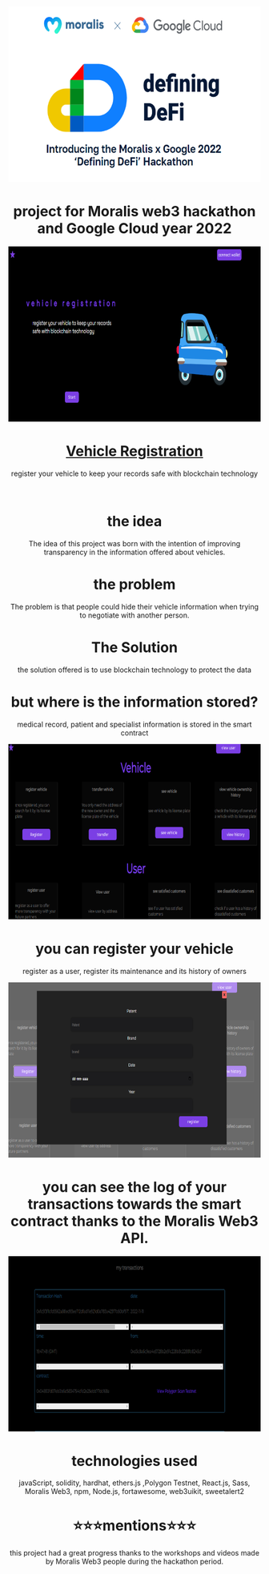  <div align="center">
    <img src='./frontend/src/img/imgMoralis.png' height=350 />
  </div>
  
  <div align="center">
    
 # project for Moralis web3 hackathon and Google Cloud year 2022
    
  </div>

<div align="center">
    <img src='./frontend/src/img/pantalla4.png' height=350 />
     <a align="center" href="" target="_blank">
       <h1 align="center">Vehicle Registration</h1>
    </a>
  <p>
    register your vehicle to keep your records
safe with blockchain technology
  </p>
  <br/>
</div>

<div align="center">
 
 # the idea 

The idea of this project was born with the intention of improving transparency in the information offered about vehicles.

#  the problem 

The problem is that people could hide their vehicle information when trying to negotiate with another person.

#  The Solution 

the solution offered is to use blockchain technology to protect the data

</div>

<div align="center">

# but where is the information stored?

medical record, patient and specialist information is stored in the smart contract

 </div>

  <div align="center">
    <img src='./frontend/src/img/pantalla1.png' height=350 />
  </div>
  
  
  <div align="center">
  
  # you can register your vehicle 
  
 register as a user, register its maintenance and its history of owners
  </div>
  
  <div align="center">
    <img src='./frontend/src/img/pantalla2.png' height=350 />
  </div>
  
   <div align="center">
    
  # you can see the log of your transactions towards the smart contract thanks to the Moralis Web3 API.
    
  </div>
  
  <div align="center">
    <img src='./frontend/src/img/pantalla5.png' height=350 />
  </div>

<div align="center">

# technologies used

javaScript, solidity, hardhat, ethers.js ,Polygon Testnet, React.js, Sass, Moralis Web3, npm, Node.js, fortawesome, web3uikit, sweetalert2

</div>

<div align="center">

# ⭐⭐⭐mentions⭐⭐⭐

this project had a great progress thanks to the workshops and videos made by Moralis Web3 people during the hackathon period.

</div>


